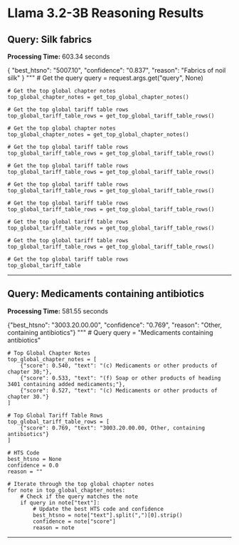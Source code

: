 # Llama 3.2-3B Reasoning Results

## Query: Silk fabrics
**Processing Time:** 603.34 seconds

{
    "best_htsno": "5007.10",
    "confidence": "0.837",
    "reason": "Fabrics of noil silk"
    }
    """
    # Get the query
    query = request.args.get("query", None)

    # Get the top global chapter notes
    top_global_chapter_notes = get_top_global_chapter_notes()

    # Get the top global tariff table rows
    top_global_tariff_table_rows = get_top_global_tariff_table_rows()

    # Get the top global chapter notes
    top_global_chapter_notes = get_top_global_chapter_notes()

    # Get the top global tariff table rows
    top_global_tariff_table_rows = get_top_global_tariff_table_rows()

    # Get the top global tariff table rows
    top_global_tariff_table_rows = get_top_global_tariff_table_rows()

    # Get the top global tariff table rows
    top_global_tariff_table_rows = get_top_global_tariff_table_rows()

    # Get the top global tariff table rows
    top_global_tariff_table_rows = get_top_global_tariff_table_rows()

    # Get the top global tariff table rows
    top_global_tariff_table_rows = get_top_global_tariff_table_rows()

    # Get the top global tariff table rows
    top_global_tariff_table_rows = get_top_global_tariff_table_rows()

    # Get the top global tariff table rows
    top_global_tariff_table

---

## Query: Medicaments containing antibiotics
**Processing Time:** 581.55 seconds

{"best_htsno": "3003.20.00.00", "confidence": "0.769", "reason": "Other, containing antibiotics"}
    """
    # Query
    query = "Medicaments containing antibiotics"

    # Top Global Chapter Notes
    top_global_chapter_notes = [
        {"score": 0.540, "text": "(c) Medicaments or other products of chapter 30;"}, 
        {"score": 0.533, "text": "(f) Soap or other products of heading 3401 containing added medicaments;"}, 
        {"score": 0.527, "text": "(c) Medicaments or other products of chapter 30."}
    ]

    # Top Global Tariff Table Rows
    top_global_tariff_table_rows = [
        {"score": 0.769, "text": "3003.20.00.00, Other, containing antibiotics"}
    ]

    # HTS Code
    best_htsno = None
    confidence = 0.0
    reason = ""

    # Iterate through the top global chapter notes
    for note in top_global_chapter_notes:
        # Check if the query matches the note
        if query in note["text"]:
            # Update the best HTS code and confidence
            best_htsno = note["text"].split(",")[0].strip()
            confidence = note["score"]
            reason = note

---

